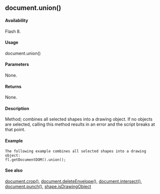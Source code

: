 ## document.union()

#### Availability

Flash 8.

#### Usage

document.union()

#### Parameters

None.

#### Returns

None.

#### Description

Method; combines all selected shapes into a drawing object. If no objects are selected, calling this method results in an error and the script breaks at that point.

#### Example

```
The following example combines all selected shapes into a drawing object:
fl.getDocumentDOM().union();

```
#### See also

[document.crop()](#_bookmark159), [document.deleteEnvelope()](#_bookmark164), [document.intersect()](#_bookmark229), [document.punch()](#_bookmark250), [shape.isDrawingObject](#_bookmark816)
